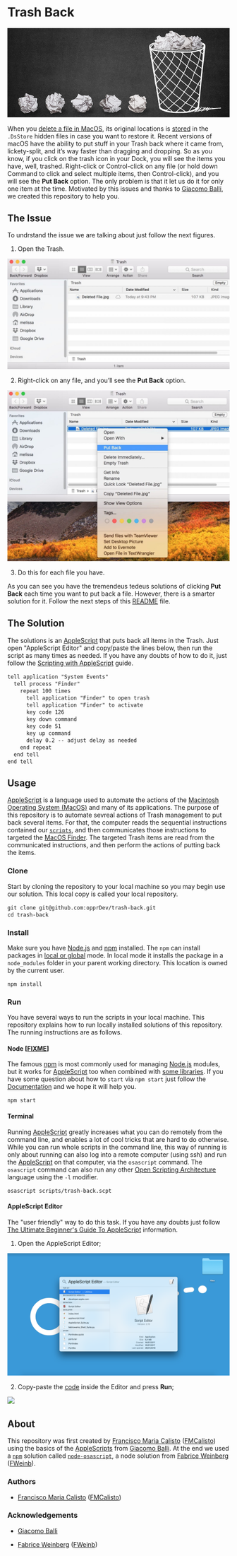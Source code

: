 # Trash Back

<img src="banners/banner_header_1000x400.png"/>

When you [delete a file in MacOS](https://support.apple.com/kb/PH25075), its original locations is [stored](https://en.wikipedia.org/wiki/.DS_Store) in the `.DsStore` hidden files in case you want to restore it. Recent versions of macOS have the ability to put stuff in your Trash back where it came from, lickety-split, and it’s way faster than dragging and dropping. So as you know, if you click on the trash icon in your Dock, you will see the items you have, well, trashed. Right-click or Control-click on any file (or hold down Command to click and select multiple items, then Control-click), and you will see the **Put Back** option. The only problem is that it let us do it for only one item at the time. Motivated by this issues and thanks to [Giacomo Balli](http://giacomoballi.com/), we created this repository to help you.

## The Issue

To undrstand the issue we are talking about just follow the next figures.

1. Open the Trash.

<img src="assets/screen1.png"/>

2. Right-click on any file, and you’ll see the **Put Back** option.

<img src="assets/screen2.png"/>

3. Do this for each file you have.

As you can see you have the tremendeus tedeus solutions of clicking **Put Back** each time you want to put back a file. However, there is a smarter solution for it. Follow the next steps of this [README](https://github.com/opprDev/trash-back/blob/master/README.md) file.

## The Solution

The solutions is an [AppleScript](https://developer.apple.com/library/content/documentation/AppleScript/Conceptual/AppleScriptLangGuide/introduction/ASLR_intro.html) that puts back all items in the Trash. Just open "AppleScript Editor" and copy/paste the lines below, then run the script as many times as needed. If you have any doubts of how to do it, just follow the [Scripting with AppleScript](https://developer.apple.com/library/content/documentation/AppleScript/Conceptual/AppleScriptX/Concepts/work_with_as.html) guide.

```AppleScript
tell application "System Events"
  tell process "Finder"
    repeat 100 times
      tell application "Finder" to open trash
      tell application "Finder" to activate
      key code 126
      key down command
      key code 51
      key up command
      delay 0.2 -- adjust delay as needed
    end repeat
  end tell
end tell
```

## Usage

[AppleScript](https://developer.apple.com/library/content/documentation/AppleScript/Conceptual/AppleScriptLangGuide/introduction/ASLR_intro.html) is a language used to automate the actions of the [Macintosh Operating System (MacOS)](https://en.wikipedia.org/wiki/Macintosh_operating_systems) and many of its applications. The purpose of this repository is to automate sevreal actions of Trash management to put back several items. For that, the computer reads the sequential instructions contained our [`scripts`](https://github.com/opprDev/trash-back/tree/master/scripts), and then communicates those instructions to targeted the [MacOS Finder](https://support.apple.com/en-ca/HT201732). The targeted Trash items are read from the communicated instructions, and then perform the actions of putting back the items.

### Clone

Start by cloning the repository to your local machine so you may begin use our solution. This local copy is called your local repository.

```
git clone git@github.com:opprDev/trash-back.git
cd trash-back
```

### Install

Make sure you have [Node.js](https://nodejs.org/) and [npm](https://www.npmjs.com/) installed. The `npm` can install packages in [local or global](https://stackoverflow.com/questions/29530459/what-is-the-difference-between-local-and-global-module-in-node-js-when-to-use-l) mode. In local mode it installs the package in a `node_modules` folder in your parent working directory. This location is owned by the current user.

```
npm install
```

### Run

You have several ways to run the scripts in your local machine. This repository explains how to run locally installed solutions of this repository. The running instructions are as follows.

#### Node [[FIXME](https://github.com/FWeinb/node-osascript/issues/13)]

The famous [npm](https://www.npmjs.com/) is most commonly used for managing [Node.js](https://nodejs.org/) modules, but it works for [AppleScript](https://developer.apple.com/library/content/documentation/AppleScript/Conceptual/AppleScriptLangGuide/introduction/ASLR_intro.html) too when combined with [some libraries](https://www.npmjs.com/browse/keyword/applescript). If you have some question about how to `start` via `npm start` just follow the [Documentation](https://docs.npmjs.com/cli/build) and we hope it will help you.

```
npm start
```

#### Terminal

Running [AppleScript](https://developer.apple.com/library/content/documentation/AppleScript/Conceptual/AppleScriptLangGuide/introduction/ASLR_intro.html) greatly increases what you can do remotely from the command line, and enables a lot of cool tricks that are hard to do otherwise. While you can run whole scripts in the command line, this way of running is only about running can also log into a remote computer (using ssh) and run the [AppleScript](https://developer.apple.com/library/content/documentation/AppleScript/Conceptual/AppleScriptLangGuide/introduction/ASLR_intro.html) on that computer, via the `osascript` command. The `osascript` command can also run any other [Open Scripting Architecture](https://developer.apple.com/library/content/documentation/AppleScript/Conceptual/AppleScriptX/Concepts/osa.html) language using the `-l` modifier.

```
osascript scripts/trash-back.scpt
```

#### AppleScript Editor

The "user friendly" way to do this task. If you have any doubts just follow [The Ultimate Beginner's Guide To AppleScript](https://computers.tutsplus.com/tutorials/the-ultimate-beginners-guide-to-applescript--mac-3436) information.

1. Open the AppleScript Editor;

<img src="assets/screen3.png"/>

2. Copy-paste the [code](https://github.com/opprDev/trash-back#the-solution) inside the Editor and press **Run**;

<img src="assets/screen4.png"/>

## About

This repository was first created by [Francisco Maria Calisto](http://www.franciscocalisto.me/) ([FMCalisto](https://github.com/FMCalisto)) using the basics of the [AppleScripts](https://developer.apple.com/library/content/documentation/AppleScript/Conceptual/AppleScriptLangGuide/introduction/ASLR_intro.html) from [Giacomo Balli](http://giacomoballi.com/). At the end we used a [`npm`](https://www.npmjs.com/) solution called [`node-osascript`](https://www.npmjs.com/package/node-osascript), a node solution from [Fabrice Weinberg](https://www.npmjs.com/~fweinb) ([FWeinb](https://github.com/FWeinb)).

### Authors

- [Francisco Maria Calisto](http://www.franciscocalisto.me/) ([FMCalisto](https://github.com/FMCalisto))

### Acknowledgements

- [Giacomo Balli](http://giacomoballi.com/)

- [Fabrice Weinberg](https://www.npmjs.com/~fweinb) ([FWeinb](https://github.com/FWeinb))

